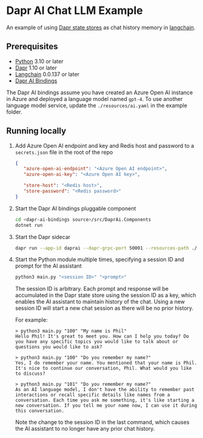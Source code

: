 # Dapr AI Chat LLM Example

An example of using [Dapr state stores](https://docs.dapr.io/developing-applications/building-blocks/state-management/state-management-overview/) as chat history memory in [langchain](https://github.com/hwchase17/langchain).

## Prerequisites

- [Python](https://www.python.org/) 3.10 or later
- [Dapr](https://dapr.io/) 1.10 or later
- [Langchain](https://github.com/hwchase17/langchain) 0.0.137 or later
- [Dapr AI Bindings](https://github.com/philliphoff/dapr-ai-bindings)

The Dapr AI bindings assume you have created an Azure Open AI instance in Azure and deployed a language model named `gpt-4`. To use another language model service, update the `./resources/ai.yaml` in the example folder.

## Running locally

1. Add Azure Open AI endpoint and key and Redis host and password to a `secrets.json` file in the root of the repo

   ```json
   {
      "azure-open-ai-endpoint": "<Azure Open AI endpoint>",
      "azure-open-ai-key": "<Azure Open AI key>",

      "store-host": "<Redis host>",
      "store-password": "<Redis password>"
   }
   ```

1. Start the Dapr AI bindings pluggable component

   ```bash
   cd <dapr-ai-bindings source>/src/DaprAi.Components
   dotnet run
   ```

1. Start the Dapr sidecar

   ```bash
   dapr run --app-id daprai --dapr-grpc-port 50001 --resources-path ./resources
   ```

1. Start the Python module multiple times, specifying a session ID and prompt for the AI assistant

   ```bash
   python3 main.py "<session ID>" "<prompt>"
   ```

   The session ID is arbitrary.  Each prompt and response will be accumulated in the Dapr state store using the session ID as a key, which enables the AI assistant to maintain history of the chat. Using a new session ID will start a new chat session as there will be no prior history.

   For example:
   
   ```text
   > python3 main.py "100" "My name is Phil"
   Hello Phil! It's great to meet you. How can I help you today? Do you have any specific topics you would like to talk about or questions you would like to ask?

   > python3 main.py "100" "Do you remember my name?"
   Yes, I do remember your name. You mentioned that your name is Phil. It's nice to continue our conversation, Phil. What would you like to discuss?

   > python3 main.py "101" "Do you remember my name?"
   As an AI language model, I don't have the ability to remember past interactions or recall specific details like names from a conversation. Each time you ask me something, it's like starting a new conversation. If you tell me your name now, I can use it during this conversation.
   ```

   Note the change to the session ID in the last command, which causes the AI assistant to no longer have any prior chat history.